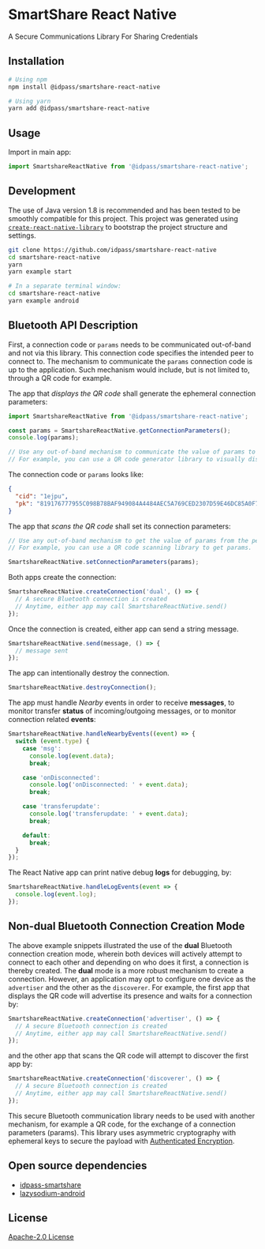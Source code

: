 # SmartShare React Native

A Secure Communications Library For Sharing Credentials

## Installation

```bash
# Using npm
npm install @idpass/smartshare-react-native

# Using yarn
yarn add @idpass/smartshare-react-native
```

## Usage

Import in main app:

```javascript
import SmartshareReactNative from '@idpass/smartshare-react-native';
```

## Development

The use of Java version 1.8 is recommended and has been tested to be smoothly compatible for this project. This project was generated using [`create-react-native-library`](https://www.npmjs.com/package/create-react-native-library) to bootstrap the project structure and settings.

```bash
git clone https://github.com/idpass/smartshare-react-native
cd smartshare-react-native
yarn
yarn example start

# In a separate terminal window:
cd smartshare-react-native
yarn example android
```

## Bluetooth API Description

First, a connection code or `params` needs to be communicated out-of-band and not via this library. This connection code specifies the intended peer to connect to. The mechanism to communicate the `params` connection code is up to the application. Such mechanism would include, but is not limited to, through a QR code for example.

The app that _displays the QR code_ shall generate the ephemeral connection parameters:

```javascript
import SmartshareReactNative from '@idpass/smartshare-react-native';

const params = SmartshareReactNative.getConnectionParameters();
console.log(params);

// Use any out-of-band mechanism to communicate the value of params to the peer device.
// For example, you can use a QR code generator library to visually display params.
```

The connection code or `params` looks like:

```json
{
  "cid": "1ejpu",
  "pk": "819176777955C098B78BAF949084A4484AEC5A769CED2307D59E46DC85A0F758"
}
```

The app that _scans the QR code_ shall set its connection parameters:

```javascript
// Use any out-of-band mechanism to get the value of params from the peer device.
// For example, you can use a QR code scanning library to get params.

SmartshareReactNative.setConnectionParameters(params);
```

Both apps create the connection:

```javascript
SmartshareReactNative.createConnection('dual', () => {
  // A secure Bluetooth connection is created
  // Anytime, either app may call SmartshareReactNative.send()
});
```

Once the connection is created, either app can send a string message.

```javascript
SmartshareReactNative.send(message, () => {
  // message sent
});
```

The app can intentionally destroy the connection.

```javascript
SmartshareReactNative.destroyConnection();
```

The app must handle _Nearby_ events in order to receive **messages**, to monitor transfer **status** of incoming/outgoing messages, or to monitor connection related **events**:

```javascript
SmartshareReactNative.handleNearbyEvents((event) => {
  switch (event.type) {
    case 'msg':
      console.log(event.data);
      break;

    case 'onDisconnected':
      console.log('onDisconnected: ' + event.data);
      break;

    case 'transferupdate':
      console.log('transferupdate: ' + event.data);
      break;

    default:
      break;
  }
});
```

The React Native app can print native debug **logs** for debugging, by:

```javascript
SmartshareReactNative.handleLogEvents(event => {
  console.log(event.log);
});
```

## Non-dual Bluetooth Connection Creation Mode

The above example snippets illustrated the use of the **dual** Bluetooth connection creation mode, wherein both devices will actively attempt to connect to each other and depending on who does it first, a connection is thereby created. The **dual** mode is a more robust mechanism to create a connection. However, an application may opt to configure one device as the `advertiser` and the other as the `discoverer`. For example, the first app that displays the QR code will advertise its presence and waits for a connection by:

```javascript
SmartshareReactNative.createConnection('advertiser', () => {
  // A secure Bluetooth connection is created
  // Anytime, either app may call SmartshareReactNative.send()
});
```

and the other app that scans the QR code will attempt to discover the first app by:

```javascript
SmartshareReactNative.createConnection('discoverer', () => {
  // A secure Bluetooth connection is created
  // Anytime, either app may call SmartshareReactNative.send()
});
```

This secure Bluetooth communication library needs to be used with another mechanism, for example a QR code, for the exchange of a connection parameters (params). This library uses asymmetric cryptography with ephemeral keys to secure the payload with [Authenticated Encryption](https://en.wikipedia.org/wiki/Authenticated_encryption).

## Open source dependencies

- [idpass-smartshare](https://github.com/idpass/idpass-smartshare)
- [lazysodium-android](https://github.com/terl/lazysodium-android)

## License

[Apache-2.0 License](LICENSE)
